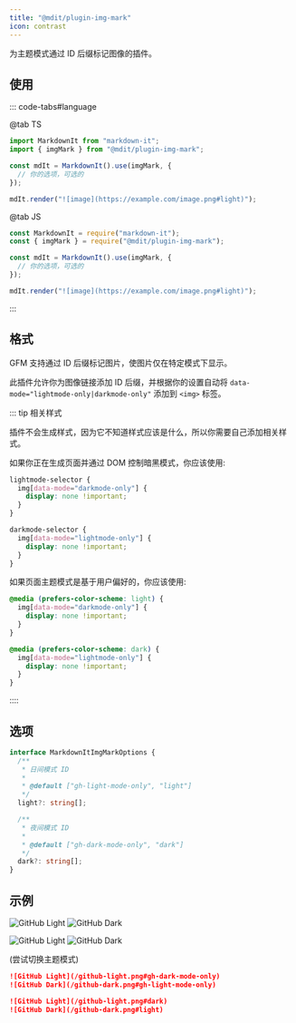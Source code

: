 ```yaml
---
title: "@mdit/plugin-img-mark"
icon: contrast
---
```


为主题模式通过 ID 后缀标记图像的插件。

<!-- more -->

## 使用

::: code-tabs#language

@tab TS

```ts
import MarkdownIt from "markdown-it";
import { imgMark } from "@mdit/plugin-img-mark";

const mdIt = MarkdownIt().use(imgMark, {
  // 你的选项，可选的
});

mdIt.render("![image](https://example.com/image.png#light)");
```

@tab JS

```js
const MarkdownIt = require("markdown-it");
const { imgMark } = require("@mdit/plugin-img-mark");

const mdIt = MarkdownIt().use(imgMark, {
  // 你的选项，可选的
});

mdIt.render("![image](https://example.com/image.png#light)");
```

:::

## 格式

GFM 支持通过 ID 后缀标记图片，使图片仅在特定模式下显示。

此插件允许你为图像链接添加 ID 后缀，并根据你的设置自动将 `data-mode="lightmode-only|darkmode-only"` 添加到 `<img>` 标签。

::: tip 相关样式

插件不会生成样式，因为它不知道样式应该是什么，所以你需要自己添加相关样式。

如果你正在生成页面并通过 DOM 控制暗黑模式，你应该使用:

```CSS
lightmode-selector {
  img[data-mode="darkmode-only"] {
    display: none !important;
  }
}

darkmode-selector {
  img[data-mode="lightmode-only"] {
    display: none !important;
  }
}
```

如果页面主题模式是基于用户偏好的，你应该使用:

```CSS
@media (prefers-color-scheme: light) {
  img[data-mode="darkmode-only"] {
    display: none !important;
  }
}

@media (prefers-color-scheme: dark) {
  img[data-mode="lightmode-only"] {
    display: none !important;
  }
}
```

::::

## 选项

```ts
interface MarkdownItImgMarkOptions {
  /**
   * 日间模式 ID
   *
   * @default ["gh-light-mode-only", "light"]
   */
  light?: string[];

  /**
   * 夜间模式 ID
   *
   * @default ["gh-dark-mode-only", "dark"]
   */
  dark?: string[];
}
```

## 示例

![GitHub Light](/github-light.png#gh-dark-mode-only)
![GitHub Dark](/github-dark.png#gh-light-mode-only)

![GitHub Light](/github-light.png#dark)
![GitHub Dark](/github-dark.png#light)

<AppearanceSwitch /> (尝试切换主题模式)

```md
![GitHub Light](/github-light.png#gh-dark-mode-only)
![GitHub Dark](/github-dark.png#gh-light-mode-only)

![GitHub Light](/github-light.png#dark)
![GitHub Dark](/github-dark.png#light)
```

<script setup lang="ts">
import AppearanceSwitch from "@theme-hope/modules/outlook/components/AppearanceSwitch"
</script>
